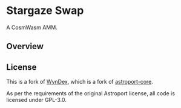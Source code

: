 # Stargaze Swap

A CosmWasm AMM.

## Overview

## License

This is a fork of [WynDex](https://github.com/cosmorama/wynddex), which is a fork of [astroport-core](https://github.com/astroport-fi/astroport-core).

As per the requirements of the original Astroport license, all code is licensed under GPL-3.0.
